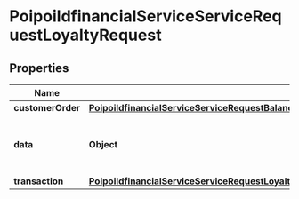 # PoipoiIdfinancialServiceServiceRequestLoyaltyRequest

## Properties
Name | Type | Description | Notes
------------ | ------------- | ------------- | -------------
**customerOrder** | [**PoipoiIdfinancialServiceServiceRequestBalanceInquiryRequestLoyaltyAccountRequestCustomerOrder**](PoipoiIdfinancialServiceServiceRequestBalanceInquiryRequestLoyaltyAccountRequestCustomerOrder.md) |  |  [optional]
**data** | **Object** | Data related to a Loyalty program or account. |  [optional]
**transaction** | [**PoipoiIdfinancialServiceServiceRequestLoyaltyRequestTransaction**](PoipoiIdfinancialServiceServiceRequestLoyaltyRequestTransaction.md) |  | 
